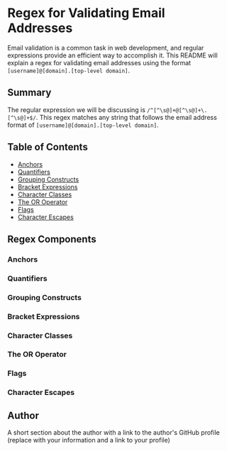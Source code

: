 # Regex for Validating Email Addresses

Email validation is a common task in web development, and regular expressions provide an efficient way to accomplish it. This README will explain a regex for validating email addresses using the format `[username]@[domain].[top-level domain]`.

## Summary

The regular expression we will be discussing is `/^[^\s@]+@[^\s@]+\.[^\s@]+$/`. This regex matches any string that follows the email address format of `[username]@[domain].[top-level domain]`.

## Table of Contents

- [Anchors](#anchors)
- [Quantifiers](#quantifiers)
- [Grouping Constructs](#grouping-constructs)
- [Bracket Expressions](#bracket-expressions)
- [Character Classes](#character-classes)
- [The OR Operator](#the-or-operator)
- [Flags](#flags)
- [Character Escapes](#character-escapes)

## Regex Components
 
### Anchors

### Quantifiers

### Grouping Constructs

### Bracket Expressions

### Character Classes

### The OR Operator

### Flags

### Character Escapes

## Author

A short section about the author with a link to the author's GitHub profile (replace with your information and a link to your profile)
